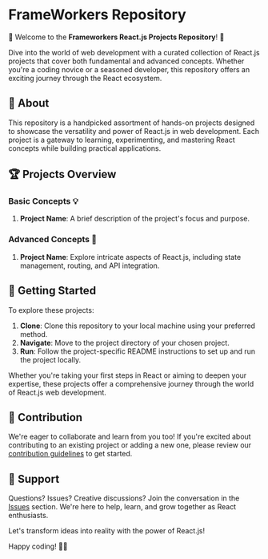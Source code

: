 # FrameWorkers Repository

🚀 Welcome to the **Frameworkers React.js Projects Repository**! 🚀

Dive into the world of web development with a curated collection of React.js projects that cover both fundamental and advanced concepts. Whether you're a coding novice or a seasoned developer, this repository offers an exciting journey through the React ecosystem.

## 📖 About

This repository is a handpicked assortment of hands-on projects designed to showcase the versatility and power of React.js in web development. Each project is a gateway to learning, experimenting, and mastering React concepts while building practical applications.

## 🏆 Projects Overview

### Basic Concepts 💡

1. **Project Name**: A brief description of the project's focus and purpose.

### Advanced Concepts 🚀

1. **Project Name**: Explore intricate aspects of React.js, including state management, routing, and API integration.

## 🚀 Getting Started

To explore these projects:

1. **Clone**: Clone this repository to your local machine using your preferred method.
2. **Navigate**: Move to the project directory of your chosen project.
3. **Run**: Follow the project-specific README instructions to set up and run the project locally.

Whether you're taking your first steps in React or aiming to deepen your expertise, these projects offer a comprehensive journey through the world of React.js web development.

## 🤝 Contribution

We're eager to collaborate and learn from you too! If you're excited about contributing to an existing project or adding a new one, please review our [contribution guidelines](CONTRIBUTING.md) to get started.

## 📣 Support

Questions? Issues? Creative discussions? Join the conversation in the [Issues](https://github.com/yourusername/react-projects-repo/issues) section. We're here to help, learn, and grow together as React enthusiasts.

Let's transform ideas into reality with the power of React.js!

Happy coding! 🎉🚀
